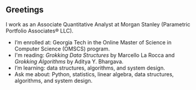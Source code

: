 ## Greetings

I work as an Associate Quantitative Analyst at Morgan Stanley (Parametric Portfolio Associates® LLC).

- I’m enrolled at: Georgia Tech in the Online Master of Science in Computer Science (OMSCS) program.
- I'm reading: *Grokking Data Structures* by Marcello La Rocca and *Grokking Algorithms* by Aditya Y. Bhargava.
- I’m learning: data structures, algorithms, and system design.
- Ask me about: Python, statistics, linear algebra, data structures, algorithms, and system design.
